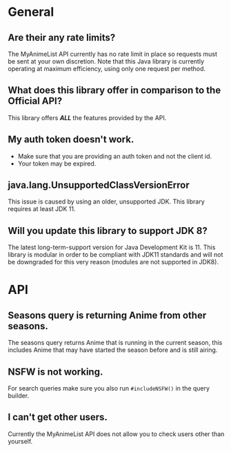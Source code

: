 # General

## Are their any rate limits?

The MyAnimeList API currently has no rate limit in place so requests must be sent at your own discretion. Note that this Java library is currently operating at maximum efficiency, using only one request per method.

## What does this library offer in comparison to the Official API?

This library offers ***ALL*** the features provided by the API.

## My auth token doesn't work.

- Make sure that you are providing an auth token and not the client id.
- Your token may be expired.

## java.lang.UnsupportedClassVersionError

This issue is caused by using an older, unsupported JDK. This library requires at least JDK 11.

## Will you update this library to support JDK 8?

The latest long-term-support version for Java Development Kit is 11. This library is modular in order to be compliant with JDK11 standards and will not be downgraded for this very reason (modules are not supported in JDK8).

# API

## Seasons query is returning Anime from other seasons.

The seasons query returns Anime that is running in the current season, this includes Anime that may have started the season before and is still airing.

## NSFW is not working.

For search queries make sure you also run `#includeNSFW()` in the query builder.

## I can't get other users.

Currently the MyAnimeList API does not allow you to check users other than yourself.